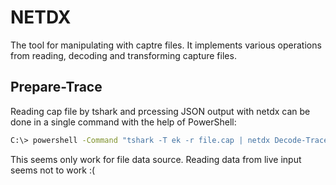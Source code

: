 ﻿# NETDX
The tool for manipulating with captre files. It implements various operations from reading, decoding and transforming 
capture files. 

## Prepare-Trace

Reading cap file by tshark and prcessing JSON output with netdx can be done in a single command with the help of PowerShell:

```bash
C:\> powershell -Command "tshark -T ek -r file.cap | netdx Decode-Trace -w file.dcap STDIN"
```

This seems only work for file data source. Reading data from live input seems not to work :(